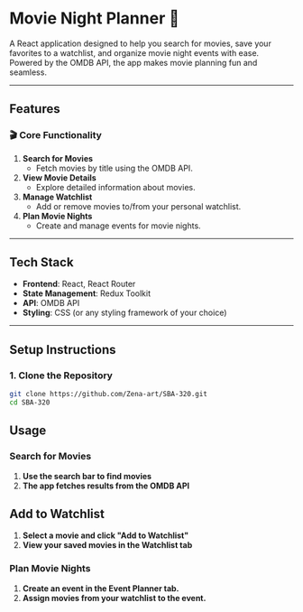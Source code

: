 # **Movie Night Planner** 🎥  

A React application designed to help you search for movies, save your favorites to a watchlist, and organize movie night events with ease. Powered by the OMDB API, the app makes movie planning fun and seamless.

---

## **Features**  
### 🎬 **Core Functionality**  
1. **Search for Movies**  
   - Fetch movies by title using the OMDB API.  
2. **View Movie Details**  
   - Explore detailed information about movies.  
3. **Manage Watchlist**  
   - Add or remove movies to/from your personal watchlist.  
4. **Plan Movie Nights**  
   - Create and manage events for movie nights.  

---

## **Tech Stack**  
- **Frontend**: React, React Router  
- **State Management**: Redux Toolkit  
- **API**: OMDB API  
- **Styling**: CSS (or any styling framework of your choice)

---

## **Setup Instructions**

### 1. **Clone the Repository**  
```bash
git clone https://github.com/Zena-art/SBA-320.git
cd SBA-320
```

## **Usage**

### Search for Movies

1. **Use the search bar to find movies**
2. **The app fetches results from the OMDB API**

## **Add to Watchlist**

1. **Select a movie and click "Add to Watchlist"**
2. **View your saved movies in the Watchlist tab**

### Plan Movie Nights

1. **Create an event in the Event Planner tab.**
2. **Assign movies from your watchlist to the event.**


